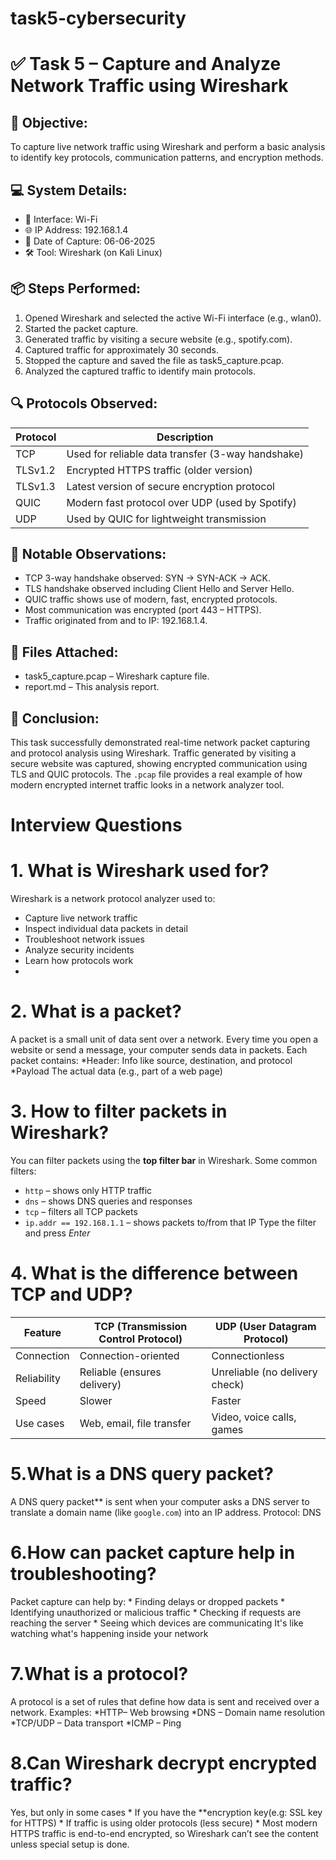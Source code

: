 # task5-cybersecurity

# ✅ Task 5 – Capture and Analyze Network Traffic using Wireshark

## 🎯 Objective:
To capture live network traffic using Wireshark and perform a basic analysis to identify key protocols, communication patterns, and encryption methods.


## 💻 System Details:
- 📶 Interface: Wi-Fi
- 🌐 IP Address: 192.168.1.4
- 📅 Date of Capture: 06-06-2025
- 🛠 Tool: Wireshark (on Kali Linux)


## 📦 Steps Performed:

1. Opened Wireshark and selected the active Wi-Fi interface (e.g., wlan0).
2. Started the packet capture.
3. Generated traffic by visiting a secure website (e.g., spotify.com).
4. Captured traffic for approximately 30 seconds.
5. Stopped the capture and saved the file as task5_capture.pcap.
6. Analyzed the captured traffic to identify main protocols.


## 🔍 Protocols Observed:

| Protocol  | Description                            |
|-----------|----------------------------------------|
| TCP       | Used for reliable data transfer (3-way handshake) |
| TLSv1.2   | Encrypted HTTPS traffic (older version) |
| TLSv1.3   | Latest version of secure encryption protocol |
| QUIC      | Modern fast protocol over UDP (used by Spotify) |
| UDP       | Used by QUIC for lightweight transmission |


## 🧠 Notable Observations:

- TCP 3-way handshake observed: SYN → SYN-ACK → ACK.
- TLS handshake observed including Client Hello and Server Hello.
- QUIC traffic shows use of modern, fast, encrypted protocols.
- Most communication was encrypted (port 443 – HTTPS).
- Traffic originated from and to IP: 192.168.1.4.

## 📁 Files Attached:

- task5_capture.pcap – Wireshark capture file.
- report.md – This analysis report.

## 📌 Conclusion:

This task successfully demonstrated real-time network packet capturing and protocol analysis using Wireshark. Traffic generated by visiting a secure website was captured, showing encrypted communication using TLS and QUIC protocols. The `.pcap` file provides a real example of how modern encrypted internet traffic looks in a network analyzer tool.






# Interview Questions


# 1. What is Wireshark used for?

Wireshark is a network protocol analyzer used to:
* Capture live network traffic
* Inspect individual data packets in detail
* Troubleshoot network issues
* Analyze security incidents
* Learn how protocols work
* 
# 2. What is a packet?
  A packet is a small unit of data sent over a network. Every time you open a website or send a message, your computer sends data in packets.
  Each packet contains:
  *Header: Info like source, destination, and protocol
  *Payload The actual data (e.g., part of a web page)

# 3. How to filter packets in Wireshark?
  You can filter packets using the **top filter bar** in Wireshark. Some common filters:
  * `http` – shows only HTTP traffic
  * `dns` – shows DNS queries and responses
  * `tcp` – filters all TCP packets
  * `ip.addr == 192.168.1.1` – shows packets to/from that IP
  Type the filter and press *Enter*

# 4. What is the difference between TCP and UDP?

| Feature     | TCP (Transmission Control Protocol) | UDP (User Datagram Protocol)   |
| ----------- | ----------------------------------- | ------------------------------ |
| Connection  | Connection-oriented                 | Connectionless                 |
| Reliability | Reliable (ensures delivery)         | Unreliable (no delivery check) |
| Speed       | Slower                              | Faster                         |
| Use cases   | Web, email, file transfer           | Video, voice calls, games      |

# 5.What is a DNS query packet?
   A DNS query packet** is sent when your computer asks a DNS server to translate a domain name (like `google.com`) into an IP address.
    Protocol: DNS

# 6.How can packet capture help in troubleshooting?
   Packet capture can help by:
    * Finding delays or dropped packets
    * Identifying unauthorized or malicious traffic
    * Checking if requests are reaching the server
    * Seeing which devices are communicating
    It's like watching what's happening inside your network

# 7.What is a protocol?
   A protocol is a set of rules that define how data is sent and received over a network.
   Examples: 
      *HTTP– Web browsing
      *DNS – Domain name resolution
      *TCP/UDP – Data transport
      *ICMP – Ping

# 8.Can Wireshark decrypt encrypted traffic? 
   Yes, but only in some cases
        * If you have the **encryption key(e.g: SSL key for HTTPS)
        * If traffic is using older protocols (less secure)
        * Most modern HTTPS traffic is end-to-end encrypted, so Wireshark can’t see the content unless special setup is done.

